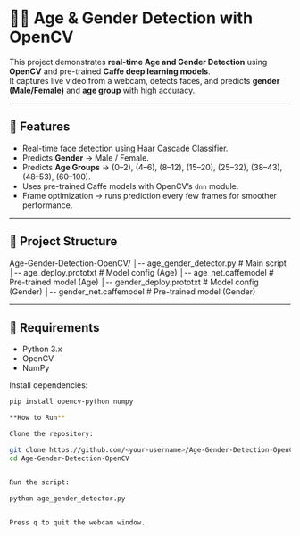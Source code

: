 # 🧑‍🤖 Age & Gender Detection with OpenCV

This project demonstrates **real-time Age and Gender Detection** using **OpenCV** and pre-trained **Caffe deep learning models**.  
It captures live video from a webcam, detects faces, and predicts **gender (Male/Female)** and **age group** with high accuracy.  

---

## 🚀 Features
- Real-time face detection using Haar Cascade Classifier.  
- Predicts **Gender** → Male / Female.  
- Predicts **Age Groups** → (0–2), (4–6), (8–12), (15–20), (25–32), (38–43), (48–53), (60–100).  
- Uses pre-trained Caffe models with OpenCV’s `dnn` module.  
- Frame optimization → runs prediction every few frames for smoother performance.  

---

## 📂 Project Structure
Age-Gender-Detection-OpenCV/
│-- age_gender_detector.py # Main script
│-- age_deploy.prototxt # Model config (Age)
│-- age_net.caffemodel # Pre-trained model (Age)
│-- gender_deploy.prototxt # Model config (Gender)
│-- gender_net.caffemodel # Pre-trained model (Gender)


---

## 🔧 Requirements
- Python 3.x  
- OpenCV  
- NumPy  

Install dependencies:
```bash
pip install opencv-python numpy

**How to Run**

Clone the repository:

git clone https://github.com/<your-username>/Age-Gender-Detection-OpenCV.git
cd Age-Gender-Detection-OpenCV


Run the script:

python age_gender_detector.py


Press q to quit the webcam window.
